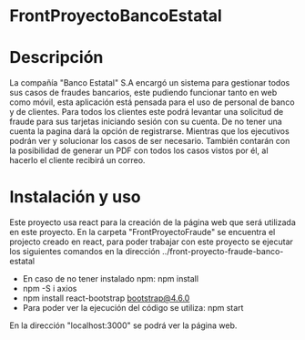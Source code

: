 # FrontProyectoBancoEstatal

# Descripción
La compañía "Banco Estatal" S.A encargó un sistema para gestionar todos sus casos de fraudes bancarios, este pudiendo funcionar tanto en web como móvil, esta aplicación está pensada para el uso de personal de banco y de clientes.
Para todos los clientes este podrá levantar una solicitud de fraude para sus tarjetas iniciando sesión con su cuenta. De no tener una cuenta la pagina dará la opción de registrarse.
Mientras que los ejecutivos podrán ver y solucionar los casos de ser necesario. También contarán con la posibilidad de generar un PDF con todos los casos vistos por él, al hacerlo el cliente recibirá un correo.

# Instalación y uso
Este proyecto usa react para la creación de la página web que será utilizada en este proyecto.
En la carpeta "FrontProyectoFraude" se encuentra el projecto creado en react, para poder trabajar con este proyecto se ejecutar los siguientes comandos en la dirección ../front-proyecto-fraude-banco-estatal

- En caso de no tener instalado npm: npm install
- npm -S i axios
- npm install react-bootstrap bootstrap@4.6.0
- Para poder ver la ejecución del código se utiliza: npm start

En la dirección "localhost:3000" se podrá ver la página web.
